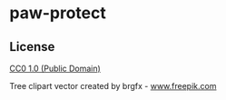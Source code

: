 # paw-protect

## License

[CC0 1.0 (Public Domain)](LICENSE.md)

Tree clipart vector created by brgfx - www.freepik.com